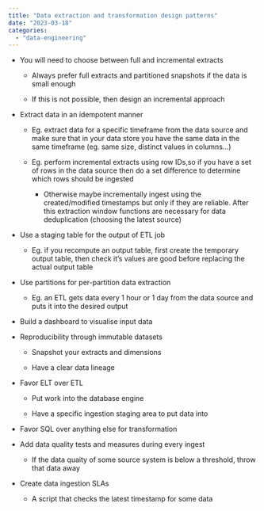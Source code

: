 ```yaml
---
title: "Data extraction and transformation design patterns"
date: "2023-03-18"
categories: 
  - "data-engineering"
---
```


- You will need to choose between full and incremental extracts
    - Always prefer full extracts and partitioned snapshots if the data is small enough
    
    - If this is not possible, then design an incremental approach

- Extract data in an idempotent manner
    - Eg. extract data for a specific timeframe from the data source and make sure that in your data store you have the same data in the same timeframe (eg. same size, distinct values in columns…)
    
    - Eg. perform incremental extracts using row IDs,so if you have a set of rows in the data source then do a set difference to determine which rows should be ingested
        - Otherwise maybe incrementally ingest using the created/modified timestamps but only if they are reliable. After this extraction window functions are necessary for data deduplication (choosing the latest source)

- Use a staging table for the output of ETL job
    - Eg. if you recompute an output table, first create the temporary output table, then check it’s values are good before replacing the actual output table

- Use partitions for per-partition data extraction
    - Eg. an ETL gets data every 1 hour or 1 day from the data source and puts it into the desired output

- Build a dashboard to visualise input data 

- Reproducibility through immutable datasets
    - Snapshot your extracts and dimensions
    
    - Have a clear data lineage

- Favor ELT over ETL
    - Put work into the database engine
    
    - Have a specific ingestion staging area to put data into

- Favor SQL over anything else for transformation

- Add data quality tests and measures during every ingest
    - If the data quaity of some source system is below a threshold, throw that data away

- Create data ingestion SLAs
    - A script that checks the latest timestamp for some data
